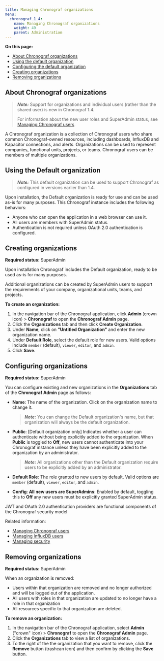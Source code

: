 ```yaml
---
title: Managing Chronograf organizations
menu:
  chronograf_1_4:
    name: Managing Chronograf organizations
    weight: 40
    parent: Administration
---
```


**On this page:**

* [About Chronograf organizations](#about-chronograf-organizations)
* [Using the default organization](#using-the-default-organization)
* [Configuring the default organization](#configuring-the-default-organization)
* [Creating organizations](#creating-organizations)
* [Removing organizations](#removing-organizations)


## About Chronograf organizations

> ***Note:*** Support for organizations and individual users (rather than the shared user) is new in Chronograf 1.4.
>
> For information about the new user roles and SuperAdmin status, see [Managing Chronograf users](/chronograf/v1.4/administration/managing-chronograf-users/).

A Chronograf organization is a collection of Chronograf users who share common Chronograf-owned resources, including dashboards, InfluxDB and Kapacitor connections, and alerts. Organizations can be used to represent companies, functional units, projects, or teams. Chronograf users can be members of multiple organizations.

## Using the Default organization

>***Note:*** This default organization can be used to support Chronograf as configured in versions earlier than 1.4.

Upon installation, the Default organization is ready for use and can be used as-is for many purposes. This Chronograf instance includes the following behaviors:

* Anyone who can open the application in a web browser can use it.
* All users are members with SuperAdmin status.
* Authentication is not required unless OAuth 2.0 authentication is configured.

## Creating organizations

**Required status:** SuperAdmin

Upon installation Chronograf includes the Default organization, ready to be used as-is for many purposes.

Additional organizations can be created by SuperAdmin users to support the requirements of your company, organizational units, teams, and projects.

**To create an organization:**

1) In the navigation bar of the Chronograf application, click **Admin** (crown icon) > **Chronograf** to open the **Chronograf Admin** page.
2) Click the **Organizations** tab and then click **Create Organization**.
3) Under **Name**, click on **"Untitled Organization"** and enter the new organization name.
4) Under **Default Role**, select the default role for new users. Valid options include `member` (default), `viewer`, `editor`, and `admin`.
5) Click **Save**.

## Configuring organizations

**Required status:** SuperAdmin

You can configure existing and new organizations in the **Organizations** tab of the **Chronograf Admin** page as follows:

* **Name**: The name of the organization. Click on the organization name to change it.

  > ***Note:*** You can change the Default organization's name, but that organization will always be the default organization.

* **Public**: [Default organization only] Indicates whether a user can authenticate without being explicitly added to the organization. When **Public** is toggled to **Off**, new users cannot authenticate into your Chronograf instance unless they have been explicitly added to the organization by an administrator.

  > ***Note:*** All organizations other than the Default organization require users to be explicitly added by an administrator.

* **Default Role**: The role granted to new users by default. Valid options are `member` (default), `viewer`, `editor`, and `admin`.
* **Config**: **All new users are SuperAdmins**: Enabled by default, toggling this to **Off** any new users must be explicitly granted SuperAdmin status.

JWT and OAuth 2.0 authentication providers are functional components of the Chronograf security model

Related information:

* [Managing Chronograf users](/chronograf/v1.4/administration/managing-chronograf-users/)
* [Managing InfluxDB users](/chronograf/v1.4/administration/managing-influxdb-users/)
* [Managing security](/chronograf/v1.4/administration/managing-security/)

## Removing organizations

**Required status:** SuperAdmin

When an organization is removed:

* Users within that organization are removed and no longer authorized and will be logged out of the application.
* All users with roles in that organization are updated to no longer have a role in that organization
* All resources specific to that organization are deleted.


**To remove an organization:**

1) In the navigation bar of the Chronograf application, select **Admin** ("crown" icon) > **Chronograf** to open the **Chronograf Admin** page.
2) Click the **Organizations** tab to view a list of organizations.
3) To the right of the the organization that you want to remove, click the **Remove** button (trashcan icon) and then confirm by clicking the **Save** button.
